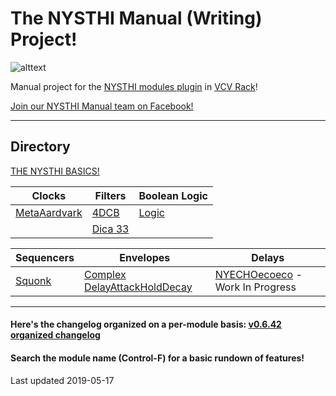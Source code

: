 # The NYSTHI Manual (Writing) Project!

![alttext](./allmodules20190126.png)

Manual project for the [NYSTHI modules plugin](https://github.com/nysthi/nysthi) in [VCV Rack](https://vcvrack.com/)! 

[Join our NYSTHI Manual team on Facebook!](https://www.facebook.com/groups/nysthimanual/)

---

## Directory

[THE NYSTHI BASICS!](pages/basics/basics.md)

| **Clocks** | **Filters** | **Boolean Logic** |
|---|---|---|
| [MetaAardvark](pages/metaaardvark/metaaardvark.md) | [4DCB](pages/4dcb/4dcb.md) | [Logic](pages/logic/logic.md) |
|  | [Dica 33](pages/dica_33/dica_33.md) |  |

| **Sequencers** | **Envelopes** | **Delays** |
|---|---|---|
| [Squonk](pages/squonk/squonk.md) | [Complex DelayAttackHoldDecay](pages/complex_dahd/complex_dahd.md) | [NYECHOecoeco](pages/nyechoecoeco/nyechoecoeco.md) - Work In Progress |

---

#### Here's the changelog organized on a per-module basis: [v0.6.42 organized changelog](./changelog0.6.42_parsed.txt)

#### Search the module name (Control-F) for a basic rundown of features!

Last updated 2019-05-17
